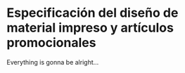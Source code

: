 # Especificación del diseño de material impreso y artículos promocionales

Everything is gonna be alright...